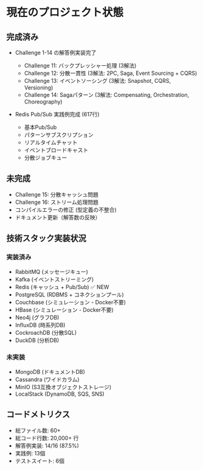# 現在のプロジェクト状態

## 完成済み
- Challenge 1-14 の解答例実装完了
  - Challenge 11: バックプレッシャー処理 (3解法)
  - Challenge 12: 分散一貫性 (3解法: 2PC, Saga, Event Sourcing + CQRS)
  - Challenge 13: イベントソーシング (3解法: Snapshot, CQRS, Versioning)
  - Challenge 14: Sagaパターン (3解法: Compensating, Orchestration, Choreography)

- Redis Pub/Sub 実践例完成 (617行)
  - 基本Pub/Sub
  - パターンサブスクリプション
  - リアルタイムチャット
  - イベントブロードキャスト
  - 分散ジョブキュー

## 未完成
- Challenge 15: 分散キャッシュ問題
- Challenge 16: ストリーム処理問題
- コンパイルエラーの修正 (型定義の不整合)
- ドキュメント更新（解答数の反映）

## 技術スタック実装状況
### 実装済み
- RabbitMQ (メッセージキュー)
- Kafka (イベントストリーミング)
- Redis (キャッシュ + Pub/Sub) ✅ NEW
- PostgreSQL (RDBMS + コネクションプール)
- Couchbase (シミュレーション - Docker不要)
- HBase (シミュレーション - Docker不要)
- Neo4j (グラフDB)
- InfluxDB (時系列DB)
- CockroachDB (分散SQL)
- DuckDB (分析DB)

### 未実装
- MongoDB (ドキュメントDB)
- Cassandra (ワイドカラム)
- MinIO (S3互換オブジェクトストレージ)
- LocalStack (DynamoDB, SQS, SNS)

## コードメトリクス
- 総ファイル数: 60+
- 総コード行数: 20,000+ 行
- 解答例実装: 14/16 (87.5%)
- 実践例: 13個
- テストスイート: 6個